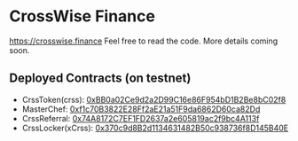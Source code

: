# CrossWise Finance

https://crosswise.finance Feel free to read the code. More details coming soon.

## Deployed Contracts (on testnet)

- CrssToken(crss): [0xBB0a02Ce9d2a2D99C16e86F954bD1B2Be8bC02f8](https://testnet.bscscan.com/address/0xBB0a02Ce9d2a2D99C16e86F954bD1B2Be8bC02f8#contracts)
- MasterChef: [0xf1c70B3822E28Ff2aE21a51F9da6862D60ca82Dd](https://testnet.bscscan.com/address/0xf1c70B3822E28Ff2aE21a51F9da6862D60ca82Dd#contracts)
- CrssReferral: [0x74A8172C7EF1FD2637a2e605819ac2f9bc4A113f](https://testnet.bscscan.com/address/0x74A8172C7EF1FD2637a2e605819ac2f9bc4A113f#contracts)
- CrssLocker(xCrss): [0x370c9d8B2d1134631482B50c938736f8D145B40E](https://testnet.bscscan.com/address/0x370c9d8B2d1134631482B50c938736f8D145B40E#contracts)
